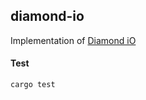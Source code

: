 ## diamond-io

Implementation of [Diamond iO](https://eprint.iacr.org/2025/236)

#### Test

```
cargo test 
```